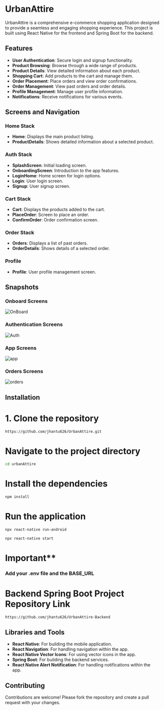 # UrbanAttire

UrbanAttire is a comprehensive e-commerce shopping application designed to provide a seamless and engaging shopping experience. This project is built using React Native for the frontend and Spring Boot for the backend.

## Features

- **User Authentication**: Secure login and signup functionality.
- **Product Browsing**: Browse through a wide range of products.
- **Product Details**: View detailed information about each product.
- **Shopping Cart**: Add products to the cart and manage them.
- **Order Placement**: Place orders and view order confirmations.
- **Order Management**: View past orders and order details.
- **Profile Management**: Manage user profile information.
- **Notifications**: Receive notifications for various events.

## Screens and Navigation

### Home Stack

- **Home**: Displays the main product listing.
- **ProductDetails**: Shows detailed information about a selected product.

### Auth Stack

- **SplashScreen**: Initial loading screen.
- **OnboardingScreen**: Introduction to the app features.
- **LoginHome**: Home screen for login options.
- **Login**: User login screen.
- **Signup**: User signup screen.

### Cart Stack

- **Cart**: Displays the products added to the cart.
- **PlaceOrder**: Screen to place an order.
- **ConfirmOrder**: Order confirmation screen.

### Order Stack

- **Orders**: Displays a list of past orders.
- **OrderDetails**: Shows details of a selected order.

### Profile

- **Profile**: User profile management screen.

## Snapshots
### Onboard Screens
![OnBoard ](https://github.com/user-attachments/assets/c92a3f91-e9a4-4316-b8ca-8cfaa10afc92)

### Authentication Screens
![Auth](https://github.com/user-attachments/assets/29401341-5440-4361-8218-79727dfe2fa1)

### App Screens
![app](https://github.com/user-attachments/assets/d9da4862-689a-4037-b14b-1d5eeb40fdea)

### Orders Screens
![orders](https://github.com/user-attachments/assets/97a6a652-112f-4145-9e25-65e797bbc2da)


## Installation

# 1. Clone the repository
```bash
https://github.com/jhantu626/UrbanAttire.git
```

# Navigate to the project directory
```bash
cd urbanAttire
```

# Install the dependencies
```bash
npm install
```

# Run the application
```bash
npx react-native run-android
```

```bash
npx react-native start
```
# Important**
### Add your .env file and the BASE_URL

# Backend Spring Boot Project Repository Link
```bash
https://github.com/jhantu626/UrbanAttire-Backend
```

## Libraries and Tools

- **React Native**: For building the mobile application.
- **React Navigation**: For handling navigation within the app.
- **React Native Vector Icons**: For using vector icons in the app.
- **Spring Boot**: For building the backend services.
- **React Native Alert Notification**: For handling notifications within the app.

## Contributing

Contributions are welcome! Please fork the repository and create a pull request with your changes.


